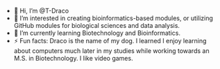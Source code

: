 - 👋 Hi, I’m @T-Draco
- 👀 I’m interested in creating bioinformatics-based modules, or utilizing GitHub modules for biological sciences and data analysis. 
- 🌱 I’m currently learning Biotechnology and Bioinformatics.
- ⚡ Fun facts: Draco is the name of my dog. I learned I enjoy learning about computers much later in my studies while working towards an M.S. in Biotechnology. I like video games. 

<!---
T-Draco/T-Draco is a ✨ special ✨ repository because its `README.md` (this file) appears on your GitHub profile.
You can click the Preview link to take a look at your changes.
--->
